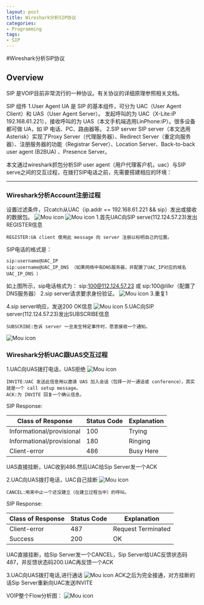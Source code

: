 ```yaml
---
layout: post
title: Wireshark分析SIP协议
categories:
- Programming
tags:
- SIP
---
```

#Wireshark分析SIP协议

## Overview


SIP 是VOIP目前非常流行的一种协议。有关协议的详细原理参照相关文档。

SIP 组件
1.User Agent
UA 是 SIP 的基本组件，可分为 UAC（User Agent Client）和 UAS（User Agent Server）。
发起呼叫的为 UAC（X-Lite:iP 192.168.61.221），接收呼叫的为 UAS（本文手机端选用LinPhone:iP）。很多设备都可做 UA，如 IP 电话、PC、路由器等。
2.SIP server
SIP server（本文选用Asterisk）实现了Proxy Server（代理服务器）、Redirect Server（重定向服务器）、注册服务器的功能（Registrar Server）、Location Server、Back-to-back user agent (B2BUA)、Presence Server。
      
本文通过wireshark抓包分析SIP user agent（用户代理客户机，uac）与SIP serve之间的交互过程，在拨打SIP电话之前，先需要搭建相应的环境：    
 
 ----------
 
### Wireshark分析Account注册过程

设置过滤条件，只catch从UAC（ip.addr == 192.168.61.221 && sip）发出或接收的数据包。
![Mou icon](/Users/lilkr/Documents/regist.png)
![Mou icon](/Users/lilkr/Documents/regist1.png)
1.首先UAC向SIP serve(112.124.57.23)发出REGISTER信息

	REGISTER:UA client 使用此 message 向 server 注册以标明自己的位置。
SIP电话的格式是：

    sip:username@UAC_IP 
    sip:username@UAC_IP_DNS （如果网络中有DNS服务器，并配置了UAC_IP对应的域名UAC_IP_DNS ）
 如上图所示，sip电话格式为：
sip:100@112.124.57.23   或   sip:100@lilkr（配置了DNS服务器）
2.sip server请求要求身份验证。
![Mou icon](/Users/lilkr/Documents/regist3.png)
3.重复1

4.sip server响应，发送200 OK信息
![Mou icon](/Users/lilkr/Documents/regist2.png)
5.UAC向SIP server(112.124.57.23)发出SUBSCRIBE信息

	SUBSCRIBE:告诉 server 一旦发生特定事件时，愿意接收一个通知。

![Mou icon](/Users/lilkr/Documents/regist4.png)

### Wireshark分析UAC跟UAS交互过程
1.UAC向UAS拨打电话，UAS拒绝
![Mou icon](/Users/lilkr/Documents/transation.png)

	INVITE:UAC 发送此信息用以邀请 UAS 加入会话（包择一对一通话或 conference），其实就是一个 call setup message。
	ACK:为 INVITE 回复一个确认信息。	
SIP Response:


Class of Response | Status Code | Explanation
-------------------- | ------------- | ------------
Informational/provisional | 100  | Trying
Informational/provisional | 180  | Ringing
Client-error | 486  |  Busy HereUAS直接挂断，UAC收到486.然后UAC给Sip Server发一个ACK
2.UAC向UAS拨打电话，UAC自己挂断
![Mou icon](/Users/lilkr/Documents/transation1.png)

	CANCEL:用来中止一个还没建立（在建立过程当中）的呼叫。
SIP Response:

Class of Response | Status Code | Explanation
-------------------- | ------------- | ------------
Client-error | 487  |  Request Terminated
Success  | 200 | OK

UAC直接挂断，给Sip Server发一个CANCEL，Sip Server给UAC反馈状态码487，并反馈状态码200.UAC再反馈一个ACK

3.UAC向UAS拨打电话,进行通话
![Mou icon](/Users/lilkr/Documents/transation2.png)
ACK之后为完全接通，对方挂断的话Sip Server重新向UAC发送INVITE

VOIP整个Flow分析图：
![Mou icon](/Users/lilkr/Documents/T2.png)

